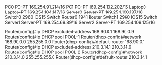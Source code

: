 PC0 PC-PT 169.254.91.214/16
PC1 PC-PT 169.254.102.202/16
Laptop0 Laptop-PT 169.254.104.147/16
Server0 Server-PT 169.254.100.137/16
Switch0 2960 IOS15 Switch
Router0 1941 Router 
Switch1 2960 IOS15 Switch
Server1 Server-PT 169.254.69.89/16
Server2 Server-PT 169.254.109.125/16

Router(config)#ip DHCP excluded-address 168.90.0.1 168.90.0.9
Router(config)#ip DHCP pool POOL-1
Router(dhcp-config)#network 168.90.0.0 255.255.0.0
Router(dhcp-config)#default-router 168.90.0.1
Router(config)#ip DHCP excluded-address 210.3.14.1 210.3.14.9
Router(config)#ip DHCP pool POOL-2
Router(dhcp-config)#network 210.3.14.0 255.255.255.0
Router(dhcp-config)#default-router 210.3.14.1
